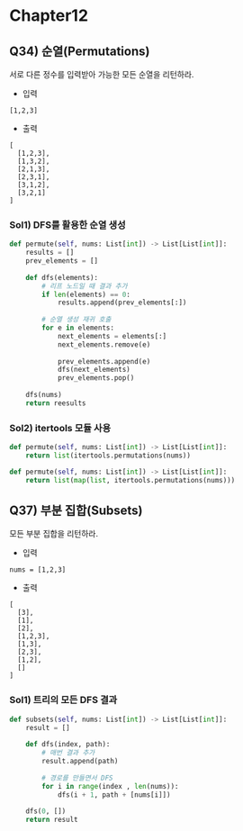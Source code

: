 # Chapter12
## Q34) 순열(Permutations)

서로 다른 정수를 입력받아 가능한 모든 순열을 리턴하라.
* 입력
```
[1,2,3]
```
* 출력
```
[
  [1,2,3],
  [1,3,2],
  [2,1,3],
  [2,3,1],
  [3,1,2],
  [3,2,1]
]
```

### Sol1) DFS를 활용한 순열 생성
```python
def permute(self, nums: List[int]) -> List[List[int]]:
    results = []
    prev_elements = []
    
    def dfs(elements):
        # 리프 노드일 때 결과 추가
        if len(elements) == 0:
            results.append(prev_elements[:])
        
        # 순열 생성 재귀 호출
        for e in elements:
            next_elements = elements[:]
            next_elements.remove(e)
            
            prev_elements.append(e)
            dfs(next_elements)
            prev_elements.pop()
            
    dfs(nums)
    return reesults
```

### Sol2) itertools 모듈 사용
```python
def permute(self, nums: List[int]) -> List[List[int]]:
    return list(itertools.permutations(nums))
```
```python
def permute(self, nums: List[int]) -> List[List[int]]:
    return list(map(list, itertools.permutations(nums)))
```

## Q37) 부분 집합(Subsets)
모든 부분 집합을 리턴하라.
* 입력
```
nums = [1,2,3]
```
* 출력
```
[
  [3],
  [1],
  [2],
  [1,2,3],
  [1,3],
  [2,3],
  [1,2],
  []
]
```

### Sol1) 트리의 모든 DFS 결과
```python
def subsets(self, nums: List[int]) -> List[List[int]]:
    result = []
    
    def dfs(index, path):
        # 매번 결과 추가
        result.append(path)
         
        # 경로를 만들면서 DFS
        for i in range(index , len(nums)):
            dfs(i + 1, path + [nums[i]])
     
    dfs(0, [])
    return result
```
